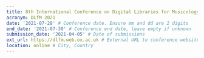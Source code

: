 ```yaml
---
title: 8th International Conference on Digital Libraries for Musicology
acronym: DLfM 2021
date: '2021-07-28' # Conference date. Ensure mm and dd are 2 digits
end_date: '2021-07-30' # Conference end date, leave empty if unknown
submission_date: '2021-04-05' # Date of submissions
ext_url: https://dlfm.web.ox.ac.uk # External URL to conference website
location: online # City, Country
---
```

